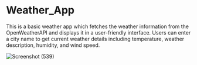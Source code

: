 # Weather_App
This is a basic weather app which fetches the weather information from the OpenWeatherAPI and displays it in a user-friendly interface. Users can enter a city name to get current weather details including temperature, weather description, humidity, and wind speed. 

![Screenshot (539)](https://github.com/ishitajasuja/Weather_App/assets/136382271/b462810e-6375-4fc2-8d1b-79058395aa14)


